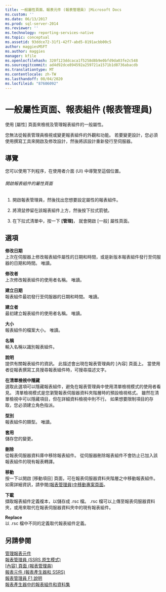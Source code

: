 ```yaml
---
title: 一般屬性頁面、報表元件 (報表管理員) |Microsoft Docs
ms.custom: ''
ms.date: 06/13/2017
ms.prod: sql-server-2014
ms.reviewer: ''
ms.technology: reporting-services-native
ms.topic: conceptual
ms.assetid: 93ddce72-31f1-42f7-abd5-8191acbb00c5
author: maggiesMSFT
ms.author: maggies
manager: kfile
ms.openlocfilehash: 320f123ddcaca1f5258d8b9e0bfd9da03fe2c548
ms.sourcegitcommit: ad4d92dce894592a259721a1571b1d8736abacdb
ms.translationtype: MT
ms.contentlocale: zh-TW
ms.lasthandoff: 08/04/2020
ms.locfileid: "87606092"
---
```

# <a name="general-properties-page-report-parts-report-manager"></a>一般屬性頁面、報表組件 (報表管理員)
  使用 [屬性] 頁面來檢視及管理報表組件的一般屬性。  
  
 您無法從報表管理員檢視或變更報表組件的外觀和功能。 若要變更設計，您必須使用撰寫工具來開啟及修改設計，然後將該設計重新發行至伺服器。  
  
## <a name="navigation"></a>導覽  
 您可以使用下列程序，在使用者介面 (UI) 中導覽至這個位置。  
  
###### <a name="to-open-the-properties-page-for-a-report-part"></a>開啟報表組件的屬性頁面  
  
1.  開啟報表管理員，然後找出您想要設定屬性的報表組件。  
  
2.  將滑鼠停留在該報表組件上方，然後按下拉式箭號。  
  
3.  在下拉式清單中，按一下 **[管理]**， 就會開啟 [一般] 屬性頁面。  
  
## <a name="options"></a>選項  
 **修改日期**  
 上次在伺服器上修改報表組件屬性的日期和時間，或是新版本報表組件發行至伺服器的日期和時間。 唯讀。  
  
 **修改者**  
 上次修改報表組件的使用者名稱。 唯讀。  
  
 **建立日期**  
 報表組件最初發行至伺服器的日期和時間。 唯讀。  
  
 **建立者**  
 最初建立報表組件的使用者名稱。 唯讀。  
  
 **大小**  
 報表組件的檔案大小。 唯讀。  
  
 **名稱**  
 輸入名稱以識別報表組件。  
  
 **說明**  
 提供有關報表組件的資訊。 此描述會出現在報表管理員的 [內容] 頁面上。 當使用者從報表撰寫工具搜尋報表組件時，可搜尋描述文字。  
  
 **在清單檢視中隱藏**  
 選取此選項可以隱藏報表組件，避免在報表管理員中使用清單檢視模式的使用者看見。 清單檢視模式是您瀏覽報表伺服器資料夾階層時的預設檢視格式。 雖然在清單檢視中可以隱藏項目，但在詳細資料檢視中則不行。 如果想要限制項目的存取，您必須建立角色指派。  
  
 **型別**  
 報表組件的類型。 唯讀。  
  
 **套用**  
 儲存您的變更。  
  
 **刪除**  
 從報表伺服器資料庫中移除報表組件。 從伺服器刪除報表組件不會防止已加入該報表組件的現有報表轉譯。  
  
 **移動**  
 按一下以開啟 [移動項目] 頁面，可在報表伺服器資料夾階層之中移動報表組件。 如需詳細資訊，請參閱[&#40;報表管理員&#41;中移動專案頁面](../../2014/reporting-services/move-items-page-report-manager.md)。  
  
 **下載**  
 擷取報表組件定義複本，以儲存成 .rsc 檔。 .rsc 檔可以上傳至報表伺服器資料夾，或用來取代在報表伺服器資料夾中的現有報表組件。  
  
 **Replace**  
 以 .rsc 檔中不同的定義取代報表組件定義。  
  
## <a name="see-also"></a>另請參閱  
 [管理報表元件](report-design/managing-report-parts.md)   
 [報表管理員 &#40;SSRS 原生模式&#41;](../../2014/reporting-services/report-manager-ssrs-native-mode.md)   
 [[內容] 頁面 &#40;報表管理員&#41;](../../2014/reporting-services/contents-page-report-manager.md)   
 [報表元件 &#40;報表產生器和 SSRS&#41;](report-parts-report-builder-and-ssrs.md)   
 [報表管理員 F1 說明](../../2014/reporting-services/report-manager-f1-help.md)   
 [報表產生器中的報表組件和資料集](report-data/report-parts-and-datasets-in-report-builder.md)  
  
  
